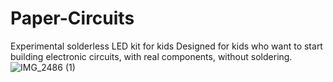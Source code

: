 # Paper-Circuits
Experimental solderless LED kit for kids Designed for kids who want to start building electronic circuits, with real components, without soldering.
![IMG_2486 (1)](https://user-images.githubusercontent.com/53281337/83310208-407b0280-a1d9-11ea-9fff-ff07688b8da2.jpg)
